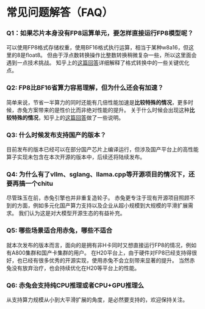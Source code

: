 # 常见问题解答（FAQ）

### Q1：如果芯片本身没有FP8运算单元，要怎样直接运行FP8模型呢？
可以使用FP8格式存储权重，使用BF16格式执行运算，相当于某种w8a16，但这里的8是float8。
但由于浮点数转换操作比整数转换稍微复杂一些，所以这里面会遇到一点技术挑战。
知乎上的[这篇回答](https://www.zhihu.com/question/14928372981/answer/124606559367?utm_psn=1884175276604384926 )详细解释了格式转换中的一些关键优化点。

### Q2: FP8比BF16省算力容易理解，但为什么还会有加速？
简单来说，节省一半算力的同时还能有几倍性能加速是**比较特殊的情况**，更多时候，赤兔方案带来的是性价比而非绝对性能的提升。
关于什么时候会出现这种**比较特殊的情况**，知乎上的[这篇回答](https://www.zhihu.com/question/14928372981/answer/124606559367?utm_psn=1884175276604384926 )做了一些说明。

### Q3: 什么时候发布支持国产的版本？
目前发布的版本已经可以在部分国产芯片上编译运行，但涉及国产平台上的高性能算子实现未包含在本次开源的版本中，后续还将陆续发布。

### Q4: 为什么有了vllm、sglang、llama.cpp等开源项目的情况下，还要再搞一个chitu
尽管珠玉在前，赤兔引擎也并非重复造轮子。
赤兔更专注于现有开源项目照顾不到的方面，例如多元化国产算力支持以及企业从超小规模到大规模的平滑扩展需求。
我们认为这是对大模型开源生态的有益补充。

### Q5: 哪些场景适合用赤兔，哪些不适合
就本次发布的版本而言，面向的是拥有非H卡同时又想直接运行FP8的情况，例如有A800集群和国产卡集群的用户。
在H20平台上，由于硬件对FP8已经支持得很好，也已经有很多优秀的开源实现，使用赤兔不会立刻带来显著的提升。
当然赤兔没有放弃治疗，也会持续优化在H20等平台上的性能。
  
### Q6: 赤兔会支持纯CPU推理或者CPU+GPU推理么 
从支持算力规模从小到大平滑扩展的角度，是必然要支持的，欢迎保持关注。

